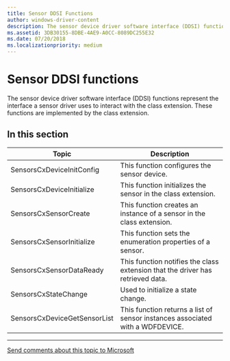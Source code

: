 ```yaml
---
title: Sensor DDSI Functions
author: windows-driver-content
description: The sensor device driver software interface (DDSI) functions represent the interface a sensor driver uses to interact with the class extension.
ms.assetid: 3DB30155-8DBE-4AE9-A0CC-8089DC255E32
ms.date: 07/20/2018
ms.localizationpriority: medium
---
```


# Sensor DDSI functions

The sensor device driver software interface (DDSI) functions represent the interface a sensor driver uses to interact with the class extension. These functions are implemented by the class extension.

## In this section

|Topic|Description|
|---|---|
|SensorsCxDeviceInitConfig|This function configures the sensor device.|
|SensorsCxDeviceInitialize|This function initializes the sensor in the class extension.|
|SensorsCxSensorCreate|This function creates an instance of a sensor in the class extension.|
|SensorsCxSensorInitialize|This function sets the enumeration properties of a sensor.|
|SensorsCxSensorDataReady|This function notifies the class extension that the driver has retrieved data.|
|SensorsCxStateChange|Used to initialize a state change.|
|SensorsCxDeviceGetSensorList|This function returns a list of sensor instances associated with a WDFDEVICE.|



--------------------
[Send comments about this topic to Microsoft](mailto:wsddocfb@microsoft.com?subject=Documentation%20feedback%20%5Bsensors/sensors%5D:%20Sensor%20DDSI%20Functions%20%20RELEASE:%20%282/19/2018%29&body=%0A%0APRIVACY%20STATEMENT%0A%0AWe%20use%20your%20feedback%20to%20improve%20the%20documentation.%20We%20don't%20use%20your%20email%20address%20for%20any%20other%20purpose,%20and%20we'll%20remove%20your%20email%20address%20from%20our%20system%20after%20the%20issue%20that%20you're%20reporting%20is%20fixed.%20While%20we're%20working%20to%20fix%20this%20issue,%20we%20might%20send%20you%20an%20email%20message%20to%20ask%20for%20more%20info.%20Later,%20we%20might%20also%20send%20you%20an%20email%20message%20to%20let%20you%20know%20that%20we've%20addressed%20your%20feedback.%0A%0AFor%20more%20info%20about%20Microsoft's%20privacy%20policy,%20see%20http://privacy.microsoft.com/default.aspx. "Send comments about this topic to Microsoft")
